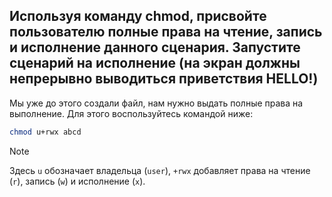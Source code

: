 ## Используя команду chmod, присвойте пользователю полные права на чтение, запись и исполнение данного сценария. Запустите сценарий на исполнение (на экран должны непрерывно выводиться приветствия HELLO!)

Мы уже до этого создали файл, нам нужно выдать полные права на выполнение. Для этого воспользуйтесь командой ниже: 

```bash
chmod u+rwx abcd
```

> [!NOTE]
> Здесь `u` обозначает владельца (`user`), `+rwx` добавляет права на чтение (`r`), запись (`w`) и исполнение (`x`).

